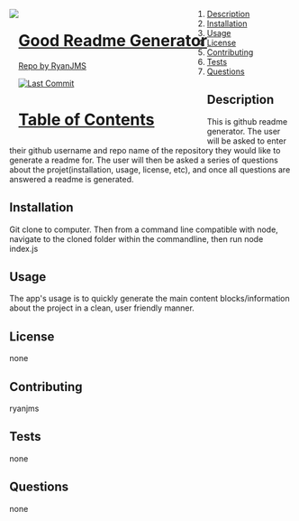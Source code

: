 <a href="undefined" style="float:left"><img src="https://avatars0.githubusercontent.com/u/59546790?v=4">

# Good Readme Generator

Repo by RyanJMS

![Last Commit]("https://img.shields.io/github/last-commit/RyanJMS/Good\_Readme\_Generator")

# Table of Contents

1. [Description](#Description)
2. [Installation](#Installation)
3. [Usage](#Usage)
4. [License](#License)
5. [Contributing](#Contributing)
6. [Tests](#Tests)
7. [Questions](#Questions)

## Description

This is github readme generator. The user will be asked to enter their github username and repo name of the repository they would like to generate a readme for. The user will then be asked a series of questions about the projet(installation, usage, license, etc), and once all questions are answered a readme is generated.

## Installation

Git clone to computer. Then from a command line compatible with node, navigate to the cloned folder within the commandline, then run node index.js

## Usage

The app's usage is to quickly generate the main content blocks/information about the project in a clean, user friendly manner.

## License

none

## Contributing

ryanjms

## Tests

none

## Questions

none
